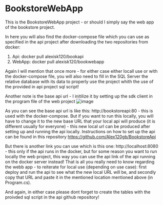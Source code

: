 # BookstoreWebApp
This is the BookstoreWebApp project - or should I simply say the web app of the bookstore project.

In here you will also find the docker-compose file which you can use as specified in the api project after downloading the two repositories from docker:
1) Api: docker pull alexisk120/bookapi
2) WebApp: docker pull alexisk120/bookwebapp

Again I will mention that once more - for either case either locall use or with the docker-compose file, you will also need to fill in the SQL Server the relative database with its data to properly use the project whith the use of the provided in api project sql script!

Another note is the base api url - I initilize it by setting up the sdk client in the program file of the web project
![image](https://github.com/Alex120gb/BookstoreWebApp/assets/93439743/793a95c8-6950-49c5-8f9a-5da49b8c1902)

As you can see the base api url is like this: http://bookstoreapi:80 - this is used with the docker-compose. But if you want to run this locally, you will have to change it to the new base URL that your local api will produce (it is different usually for everyone) - this new local url can be produced after setting up and running the api locally. 
Instructions on how to set up the api can be found in this repository https://github.com/Alex120gb/BookstoreApi

But there is another link you can use which is this one: http://localhost:8080 - this only if the api runs in the docker, but for some reason you want to run locally the web project, this way you can use the api link of the api running on the docker server instead!
That is all you really need to know regarding the webb app - to reiterate for local use (depending on use case): first deploy and run the api to see what the new local URL will be, and secondly copy that URL and paste it in the mentioned location mentioned above (in Program.cs).

And again, in either case please dont forget to create the tables with the proivded sql script in the api github repository!
